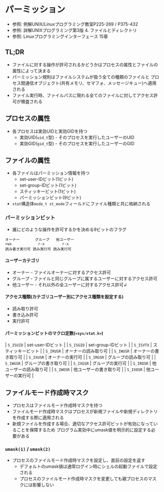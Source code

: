 # パーミッション
- 参照: 例解UNIX/Linuxプログラミング教室P225-269 / P375-432
- 参照: 詳解UNIXプログラミング第3版 4. ファイルとディレクトリ
- 参照: Linuxプログラミングインターフェース 15章

## TL;DR
- ファイルに対する操作が許可されるかどうかはプロセスの属性とファイルの属性によって決まる
- パーミッション規則はファイルシステムが扱う全ての種類のファイルと
  プロセス間通信オブジェクト(共有メモリ、セマフォ、メッセージキュー)へ適用される
- ファイル実行時、ファイルパスに現れる全てのファイルに対してアクセス許可が検査される

## プロセスの属性
- 各プロセスは実効UIDと実効GIDを持つ
  - 実効UID(`uid_t`型) - そのプロセスを実行したユーザーのUID
  - 実効GID(`gid_t`型) - そのプロセスを実行したユーザーのGID

## ファイルの属性
- 各ファイルはパーミッション情報を持つ
  - set-user-IDビット(1ビット)
  - set-group-IDビット(1ビット)
  - スティッキービット(1ビット)
  - パーミッションビット(9ビット)
- `stat`構造体`mode_t st_mode`フィールドにファイル種類と共に格納される

### パーミッションビット
- 誰にどのような操作を許可するかを決める9ビットのフラグ

```
オーナー       グループ   他ユーザー
rwx            r-x        r-x
読み書き実行可 読み実行可 読み実行可
```

#### ユーザーカテゴリ
- オーナー - ファイルオーナーに対するアクセス許可
- グループ - ファイルと同じグループに属するユーザーに対するアクセス許可
- 他ユーザー - それ以外の全ユーザーに対するアクセス許可↲

#### アクセス種類(カテゴリユーザー別にアクセス種類を設定する)
- 読み取り許可
- 書き込み許可
- 実行許可

#### パーミッションビットのマクロ定数(`<sys/stat.h>`)
| `S_ISUID` | set-user-IDビット      |
| `S_ISGID` | set-group-IDビット     |
| `S_ISVTX` | スティッキービット     |
| `S_IRUSR` | オーナーの読み取り可   |
| `S_IWUSR` | オーナーの書き取り可   |
| `S_IXUSR` | オーナーの実行可       |
| `S_IRGSR` | グループの読み取り可   |
| `S_IWGSR` | グループの書き取り可   |
| `S_IXGSR` | グループの実行可       |
| `S_IROSR` | 他ユーザーの読み取り可 |
| `S_IWOSR` | 他ユーザーの書き取り可 |
| `S_IXOSR` | 他ユーザーの実行可     |

## ファイルモード作成時マスク
- プロセスはファイルモード作成時マスクを持つ
- ファイルモード作成時マスクはプロセスが新規ファイルや新規ディレクトリを作成する際に適用される
- 新規ファイルを作成する場合、適切なアクセス許可ビットが有効になっていることを保障するため
  プログラム実効中にumask値を明示的に設定する必要がある

### `umask(1)` / `umask(2)`
- プロセスのファイルモード作成時マスクを設定し、直前の設定を返す
  - デフォルトのumask値は通常ログイン時にシェルの起動ファイルで設定される
  - プロセスのファイルモード作成時マスクを変更しても親プロセスのマスクには影響しない
